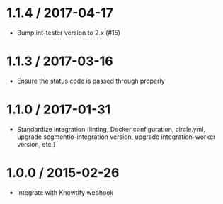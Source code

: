 
1.1.4 / 2017-04-17
==================

  * Bump int-tester version to 2.x (#15)

1.1.3 / 2017-03-16
==================

  * Ensure the status code is passed through properly

1.1.0 / 2017-01-31
==================

  * Standardize integration (linting, Docker configuration, circle.yml, upgrade
segmentio-integration version, upgrade integration-worker version, etc.)


1.0.0 / 2015-02-26
==================

  * Integrate with Knowtify webhook
